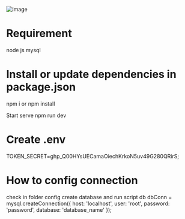 ![image](https://user-images.githubusercontent.com/37574332/163225868-119409ff-0526-47d7-9dbb-037f39c4f09c.png)
# Requirement
node js
mysql

# Install or update dependencies in package.json
npm i or npm install

Start serve
npm run dev

# Create .env
TOKEN_SECRET=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;

# How to config connection 
check in folder config create database and run script db
dbConn = mysql.createConnection({
    host: 'localhost',
    user: 'root',
    password: 'password',
    database: 'database_name'
});

